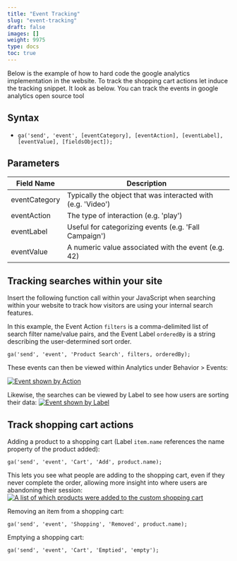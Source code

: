 ```yaml
---
title: "Event Tracking"
slug: "event-tracking"
draft: false
images: []
weight: 9975
type: docs
toc: true
---
```


Below is the example of how to hard code the google analytics implementation in the website.
To track the shopping cart actions let induce the tracking snippet. It look as below.
You can track the events in google analytics open source tool

## Syntax
 - `ga('send', 'event', [eventCategory], [eventAction], [eventLabel], [eventValue], [fieldsObject]);`

## Parameters
| Field Name | Description | 
| ------ | ------ |
| eventCategory   | Typically the object that was interacted with (e.g. 'Video')   |
| eventAction   | The type of interaction (e.g. 'play')   |
| eventLabel   | Useful for categorizing events (e.g. 'Fall Campaign')   |
| eventValue   | A numeric value associated with the event (e.g. 42)   |

## Tracking searches within your site
Insert the following function call within your JavaScript when searching within your website to track how visitors are using your internal search features.

In this example, the Event Action `filters` is a comma-delimited list of search filter name/value pairs, and the Event Label `orderedBy` is a string describing the user-determined sort order.

    ga('send', 'event', 'Product Search', filters, orderedBy);

These events can then be viewed within Analytics under Behavior > Events:

[![Event shown by Action][1]][1]

Likewise, the searches can be viewed by Label to see how users are sorting their data:
[![Event shown by Label][2]][2]


  [1]: http://i.stack.imgur.com/9Xbi8.png
  [2]: http://i.stack.imgur.com/3OusO.png

## Track shopping cart actions
Adding a product to a shopping cart (Label `item.name` references the name property of the product added):

    ga('send', 'event', 'Cart', 'Add', product.name);

This lets you see what people are adding to the shopping cart, even if they never complete the order, allowing more insight into where users are abandoning their session:
[![A list of which products were added to the custom shopping cart][1]][1]

Removing an item from a shopping cart:

    ga('send', 'event', 'Shopping', 'Removed', product.name);

Emptying a shopping cart:

    ga('send', 'event', 'Cart', 'Emptied', 'empty');


  [1]: http://i.stack.imgur.com/cRAjD.png

